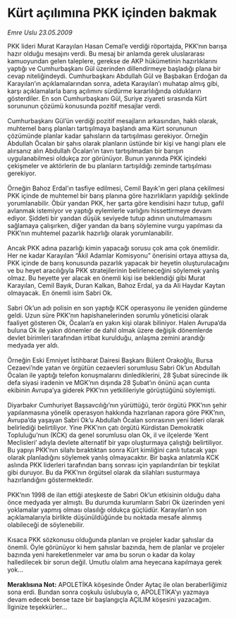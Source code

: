 # Kürt açılımına PKK içinden bakmak

*Emre Uslu 23.05.2009*

<div class="taraf_structure_2col_1zq">
<div class="margen_n">



 <p>PKK lideri Murat Karayılan Hasan Cemal’e verdiği röportajda, PKK’nın barışa hazır olduğu mesajını verdi. Bu mesaj bir anlamda gerek uluslararası kamuoyundan gelen taleplere, gerekse de AKP hükümetinin hazırlıklarını yaptığı ve Cumhurbaşkanı Gül üzerinden dillendirmeye başladığı plana bir cevap niteliğindeydi. Cumhurbaşkanı Abdullah Gül ve Başbakan Erdoğan da Karayılan’ın açıklamalarından sonra, adeta Karayılan’ı muhatap almış gibi, karşı açıklamalarla barış açılımını sürdürme kararlılığında oldukların gösterdiler. En son Cumhurbaşkanı Gül, Suriye ziyareti sırasında Kürt sorununun çözümü konusunda pozitif mesajlar verdi. <br/><br/>Cumhurbaşkanı Gül’ün verdiği pozitif mesajların arkasından, haklı olarak, muhtemel barış planları tartışılmaya başlandı ama Kürt sorununun çözümünde planlar kadar şahısların da tartışılması gerekiyor. Örneğin Abdullah Öcalan bir şahıs olarak planların üstünde bir kişi ve hangi planı ele alırsanız alın Abdullah Öcalan’ın tavrı tartışılmadan bir barışın uygulanabilmesi oldukça zor görünüyor. Bunun yanında PKK içindeki çekişmeler ve aktörlerin de bu planların tartışıldığı zeminde tartışılması gerekiyor. <br/><br/>Örneğin Bahoz Erdal’ın tasfiye edilmesi, Cemil Bayık’ın geri plana çekilmesi PKK içinde de muhtemel bir barış planına göre hazırlıkların yapıldığı şeklinde yorumlanabilir. Öbür yandan PKK, her şarta göre kendisini hazır tutup, gafil avlanmak istemiyor ve yaptığı eylemlerle varlığını hissettirmeye devam ediyor. Şiddeti bir yandan düşük seviyede tutup adının unutulmamasını sağlamaya çalışırken, diğer yandan da barış söylemine vurgu yapılması da PKK’nın muhtemel pazarlık hazırlığı olarak yorumlanabilir. <br/><br/>Ancak PKK adına pazarlığı kimin yapacağı sorusu çok ama çok önemlidir. Her ne kadar Karayılan “Âkil Adamlar Komisyonu” önerisini ortaya attıysa da, PKK içinde de barış konusunda pazarlık yapacak bir heyetin oluşturulacağını ve bu heyet aracılığıyla PKK stratejilerinin belirleneceğini söylemek yanlış olmaz. Bu heyette yer alacak en önemli kişi ise beklendiği gibi Murat Karayılan, Cemil Bayık, Duran Kalkan, Bahoz Erdal, ya da Ali Haydar Kaytan olmayacak. En önemli isim Sabri Ok. <br/><br/>Sabri Ok’un adı polisin en son yaptığı KCK operasyonu ile yeniden gündeme geldi. Uzun süre PKK’nın hapishanelerinden sorumlu yöneticisi olarak faaliyet gösteren Ok, Öcalan’a en yakın kişi olarak biliniyor. Halen Avrupa’da buluna Ok ile yakın dönemler de dahil olmak üzere değişik dönemlerde devlet birimleri tarafından irtibat kurulduğu, anlaşma zemini arandığı medyada yer aldı. <br/><br/>Örneğin Eski Emniyet İstihbarat Dairesi Başkanı Bülent Orakoğlu, Bursa Cezaevi’nde yatan ve örgütün cezaevleri sorumlusu Sabri Ok’un Abdullah Öcalan ile yaptığı telefon konuşmalarını dinlediklerini, 28 Şubat sürecinde ilk defa siyasi iradenin ve MGK’nın dışında 28 Şubat’ın önünü açan cunta ekibinin Avrupa’ya giderek PKK’nın yetkilileriyle görüştüğünü söylemişti. <br/><br/>Diyarbakır Cumhuriyet Başsavcılığı’nın yürüttüğü, terör örgütü PKK’nın şehir yapılanmasına yönelik operasyon hakkında hazırlanan rapora göre PKK’nın, Avrupa’da yaşayan Sabri Ok’u Abdullah Öcalan sonrasının yeni lideri olarak belirlediği belirtiliyor. Yine PKK’nın çatı örgütü Kürdistan Demokratik Topluluğu’nun (KCK) da genel sorumlusu olan Ok, il ve ilçelerde ‘Kent Meclisleri’ adıyla devlete alternatif bir yapı oluşturmaya çalıştığı belirtiliyor. Bu yapıyı PKK’nın silahı bıraktıktan sonra Kürt kimliğini canlı tutacak yapı olarak planladığını söylemek yanlış olmayacaktır. Bir başka anlatımla KCK aslında PKK liderleri tarafından barış sonrası için yapılandırılan bir teşkilat gibi duruyor. Bu da PKK’nın örgütsel olarak da silahları susturmaya hazırlandığını göstermektedir. <br/><br/>PKK’nın 1998 de ilan ettiği ateşkeste de Sabri Ok’un etkisinin olduğu daha önce medyada yer almıştı. Bu durumda kurumların Sabri Ok üzerinden yeni yoklamalar yapmış olması olasılığı oldukça güçlüdür. Karayılan’ın son açıklamalarıyla birlikte düşünüldüğünde bu noktada mesafe alınmış olabileceği de söylenebilir. <br/><br/>Kısaca PKK sözkonusu olduğunda planları ve projeler kadar şahıslar da önemli. Öyle görünüyor ki hem şahıslar bazında, hem de planlar ve projeler bazında yeni hareketlenmeler var ama bu sorun o kadar da kolay halledilecek bir sorun değil. Umutlu olalım ama heyecana kapılmaya gerek yok...<b> <br/><br/>Meraklısına Not:</b> APOLETİKA köşesinde Önder Aytaç ile olan beraberliğimiz sona erdi. Bundan sonra coşkulu üslubuyla o, APOLETİKA’yı yazmaya devam edecek bense taze bir başlangıçla AÇILIM köşesini yazacağım. İlginize teşekkürler...</p>
<br/>
<br/>
<br/>



<br/>


<div id="taraf_not">
</div>

</div>


</div>
